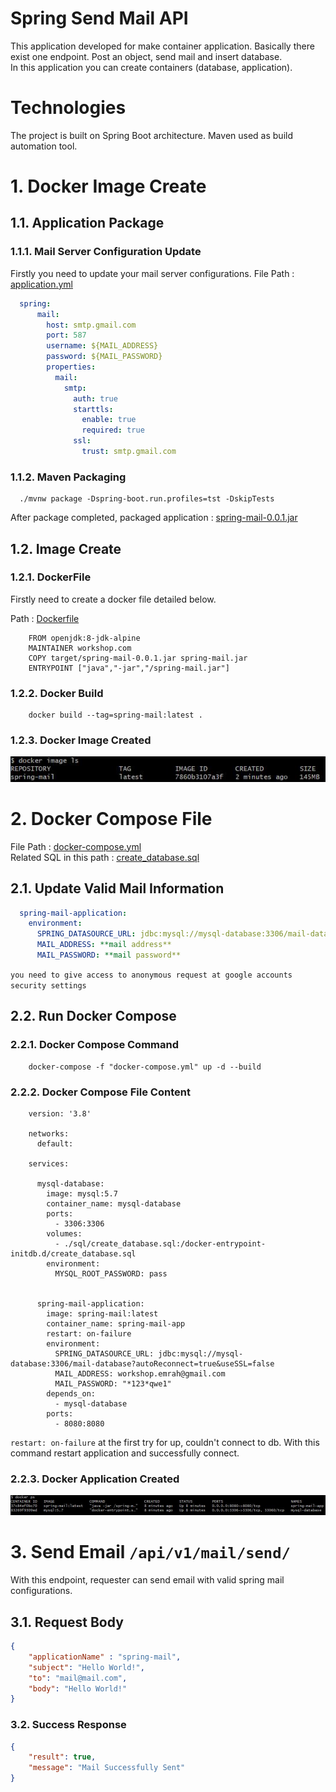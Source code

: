 # Spring Send Mail API

This application developed for make container application. 
Basically there exist one endpoint. Post an object, send mail and insert database.
<br/>
In this application you can create containers (database, application). 

# Technologies

The project is built on Spring Boot architecture. Maven used as build automation tool.

# 1. Docker Image Create

## 1.1. Application Package

### 1.1.1. Mail Server Configuration Update

Firstly you need to update your mail server configurations.
File Path : [application.yml](./src/main/resources/application.yml)

````yaml
  spring:
      mail:
        host: smtp.gmail.com
        port: 587
        username: ${MAIL_ADDRESS}
        password: ${MAIL_PASSWORD}
        properties:
          mail:
            smtp:
              auth: true
              starttls:
                enable: true
                required: true
              ssl:
                trust: smtp.gmail.com 
````

### 1.1.2. Maven Packaging

````shell
  ./mvnw package -Dspring-boot.run.profiles=tst -DskipTests 
````

After package completed, packaged application : [spring-mail-0.0.1.jar](./target/spring-mail-0.0.1.jar)

## 1.2. Image Create


### 1.2.1. DockerFile

Firstly need to create a docker file detailed below.

Path : [Dockerfile](Dockerfile)

````shell
    FROM openjdk:8-jdk-alpine
    MAINTAINER workshop.com
    COPY target/spring-mail-0.0.1.jar spring-mail.jar
    ENTRYPOINT ["java","-jar","/spring-mail.jar"]
````

### 1.2.2. Docker Build

````shell
    docker build --tag=spring-mail:latest .
````

### 1.2.3. Docker Image Created
![Docker Image Created](/assets/docker_image.jpg)

# 2. Docker Compose File

File Path : [docker-compose.yml](docker-compose.yml)
<br/>
Related SQL in this path : [create_database.sql](./sql/create_database.sql)

## 2.1. Update Valid Mail Information

````yaml
  spring-mail-application:
    environment:
      SPRING_DATASOURCE_URL: jdbc:mysql://mysql-database:3306/mail-database?autoReconnect=true&useSSL=false
      MAIL_ADDRESS: **mail address**
      MAIL_PASSWORD: **mail password**
````
`you need to give access to anonymous request at google accounts security settings`

## 2.2. Run Docker Compose

### 2.2.1. Docker Compose Command

````shell
    docker-compose -f "docker-compose.yml" up -d --build
````

### 2.2.2. Docker Compose File Content
````shell
    version: '3.8'

    networks:
      default:
    
    services:
    
      mysql-database:
        image: mysql:5.7
        container_name: mysql-database
        ports:
          - 3306:3306
        volumes:
          - ./sql/create_database.sql:/docker-entrypoint-initdb.d/create_database.sql
        environment:
          MYSQL_ROOT_PASSWORD: pass
    
    
      spring-mail-application:
        image: spring-mail:latest
        container_name: spring-mail-app
        restart: on-failure
        environment:
          SPRING_DATASOURCE_URL: jdbc:mysql://mysql-database:3306/mail-database?autoReconnect=true&useSSL=false
          MAIL_ADDRESS: workshop.emrah@gmail.com
          MAIL_PASSWORD: "*123*qwe1"
        depends_on:
          - mysql-database
        ports:
          - 8080:8080

````

`restart: on-failure` at the first try for up, couldn't connect to db. With this command restart application and successfully connect.

### 2.2.3. Docker Application Created

![Docker Application Created](/assets/docker_ps.jpg)

# 3. Send Email `/api/v1/mail/send/`

With this endpoint, requester can send email with valid spring mail configurations.

## 3.1. Request Body
```json
{
    "applicationName" : "spring-mail",
    "subject": "Hello World!",
    "to": "mail@mail.com",
    "body": "Hello World!"
}
```

### 3.2. Success Response

```json
{
    "result": true,
    "message": "Mail Successfully Sent"
}
```